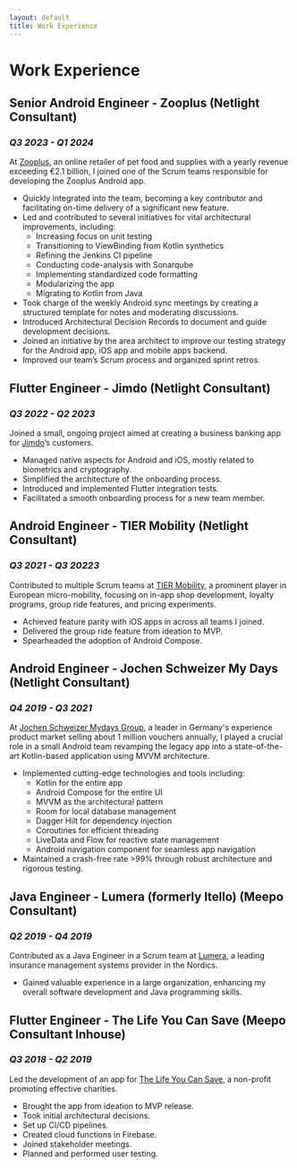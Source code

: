 ```yaml
---
layout: default
title: Work Experience
---
```


# Work Experience

## Senior Android Engineer - Zooplus (Netlight Consultant)

### _Q3 2023 - Q1 2024_

At [Zooplus](https://www.zooplus.com/), an online retailer of pet food and
supplies with a yearly revenue exceeding €2.1 billion, I joined one of the
Scrum teams responsible for developing the Zooplus Android app.

- Quickly integrated into the team, becoming a key contributor and facilitating
  on-time delivery of a significant new feature.
- Led and contributed to several initiatives for vital architectural
  improvements, including:
  - Increasing focus on unit testing
  - Transitioning to ViewBinding from Kotlin synthetics
  - Refining the Jenkins CI pipeline
  - Conducting code-analysis with Sonarqube
  - Implementing standardized code formatting
  - Modularizing the app
  - Migrating to Kotlin from Java
- Took charge of the weekly Android sync meetings by creating a structured
  template for notes and moderating discussions.
- Introduced Architectural Decision Records to document and guide development
  decisions.
- Joined an initiative by the area architect to improve our testing strategy for
  the Android app, iOS app and mobile apps backend.
- Improved our team’s Scrum process and organized sprint retros.

## Flutter Engineer - Jimdo (Netlight Consultant)

### _Q3 2022 - Q2 2023_

Joined a small, ongoing project aimed at creating a business banking app for
[Jimdo](https://www.jimdo.com/)’s customers.

- Managed native aspects for Android and iOS, mostly related to biometrics and
  cryptography.
- Simplified the architecture of the onboarding process.
- Introduced and implemented Flutter integration tests.
- Facilitated a smooth onboarding process for a new team member.

## Android Engineer - TIER Mobility (Netlight Consultant)

### _Q3 2021 - Q3 20223_

Contributed to multiple Scrum teams at
[TIER Mobility](https://www.tier.app/en/), a prominent player in European
micro-mobility, focusing on in-app shop development, loyalty programs, group
ride features, and pricing experiments.

- Achieved feature parity with iOS apps in across all teams I joined.
- Delivered the group ride feature from ideation to MVP.
- Spearheaded the adoption of Android Compose.

## Android Engineer - Jochen Schweizer My Days (Netlight Consultant)

### _Q4 2019 - Q3 2021_

At [Jochen Schweizer Mydays Group](https://www.jochen-schweizer.de/), a leader in Germany's experience product
market selling about 1 million vouchers annually, I played a crucial role in a
small Android team revamping the legacy app into a state-of-the-art Kotlin-based
application using MVVM architecture.

- Implemented cutting-edge technologies and tools including:
  - Kotlin for the entire app
  - Android Compose for the entire UI
  - MVVM as the architectural pattern
  - Room for local database management
  - Dagger Hilt for dependency injection
  - Coroutines for efficient threading
  - LiveData and Flow for reactive state management
  - Android navigation component for seamless app navigation
- Maintained a crash-free rate >99% through robust architecture and rigorous
  testing.

<!--Keywords: Android, Kotlin, Firebase, Firebase Remote Config, Bitrise, Scrum,
  Dagger Hilt, retrofit2, Android Compose, LeakCanary, Hyperion, Espresso,
  Adjust, Emarsys-->

## Java Engineer - Lumera (formerly Itello) (Meepo Consultant)

### _Q2 2019 - Q4 2019_

Contributed as a Java Engineer in a Scrum team at
[Lumera](https://lumera.com/en/), a leading insurance management systems
provider in the Nordics.

- Gained valuable experience in a large organization, enhancing my overall
  software development and Java programming skills.

<!--Keywords: Java, Scrum, Insurtech, SQL, Jenkins-->

## Flutter Engineer - The Life You Can Save (Meepo Consultant Inhouse)

### _Q3 2018 - Q2 2019_

Led the development of an app for [The Life You Can
Save](https://www.thelifeyoucansave.org/), a non-profit promoting effective
charities.

- Brought the app from ideation to MVP release.
- Took initial architectural decisions.
- Set up CI/CD pipelines.
- Created cloud functions in Firebase.
- Joined stakeholder meetings.
- Planned and performed user testing.

<!--Keywords: Flutter, Dart, Firebase, Firease cloud functions, Fastlane, Jenkins-->
